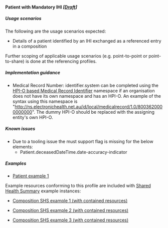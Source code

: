 #### Patient with Mandatory IHI *[[Draft](http://hl7.org/fhir/stu3/versions.html#maturity)]*

##### Usage scenarios
The following are the usage scenarios expected:

* Details of a patient identified by an IHI exchanged as a referenced entry in a composition

Further scoping of applicable usage scenarios (e.g. point-to-point or point-to-share) is done at the referencing profiles. 


##### Implementation guidance
* Medical Record Number: identifier.system can be completed using the [HPI-O based Medical Record Identifier](http://ns.electronichealth.net.au/id/local/provider/1.0) namespace if an organisation does not have its own namespace and has an HPI-O. An example of the syntax using this namespace is "http://ns.electronichealth.net.au/id/local/medicalrecord/1.0/8003620000000000". The dummy HPI-O should be replaced with the assigning entity's own HPI-O.

##### Known issues
* Due to a tooling issue the must support flag is missing for the below elements:
    * Patient.deceasedDateTime.date-accuracy-indicator


##### Examples
* [Patient example 1](Patient-e6e84607-a0da-4ead-9ed6-5e064fea9fc4.html)

Example resources conforming to this profile are included with [Shared Health Summary](StructureDefinition-composition-shs-1.html) example instances:
* [Composition SHS example 1 (with contained resources)](Composition-a0da969a-7956-439b-b390-8de071a2df7c.html)

* [Composition SHS example 2 (with contained resources)](Composition-bd06e981-ba86-4020-ba59-cd89f80e8712.html)

* [Composition SHS example 3 (with contained resources)](Composition-c53c6c39-3e1a-4038-9ad5-25be8c54481f.html)
